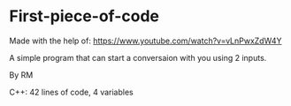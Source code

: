 # First-piece-of-code

Made with the help of: https://www.youtube.com/watch?v=vLnPwxZdW4Y


  A simple program that can start a conversaion with you using 2 inputs.
  
  
  
  
   
   
   
   
   
   
   By RM
   
   C++:
    42 lines of code,
   4 variables
   
